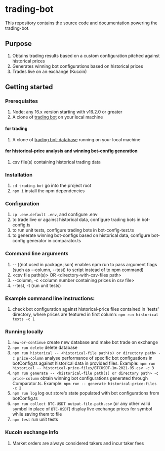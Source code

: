 # trading-bot

This repository contains the source code and documentation powering the trading-bot.

## Purpose

1. Obtains trading results based on a custom configuration pitched against historical prices
1. Generates winning bot configurations based on historical prices
1. Trades live on an exchange (Kucoin)

## Getting started

### Prerequisites

1. Node: any 16.x version starting with v16.2.0 or greater
1. A clone of [trading bot](https://github.com/coding24seven/trading-bot) on your local machine

#### for trading

1. A clone of [trading bot-database](https://github.com/coding24seven/trading-bot-database) running on your local
   machine

#### for historical-price analysis and winning bot-config generation

1. csv file(s) containing historical trading data

### Installation

1. `cd trading-bot` go into the project root
1. `npm i` install the npm dependencies

### Configuration

1. `cp .env.default .env`, and configure .env
1. to trade live or against historical data, configure trading bots in bot-config.ts
1. to run unit tests, configure trading bots in bot-config-test.ts
1. to generate winning bot-configs based on historical data, configure bot-config generator in comparator.ts

### Command line arguments

1. -- ((not used in package.json) enables npm run to pass argument flags (such as --column, --test) to script instead of to npm command)
1. \<csv file path(s)\> OR \<directory-with-csv-files path\>
1. --column, -c \<column number containing prices in csv file\>
1. --test, -t (run unit tests)

### Example command line instructions:

1. check bot configuration against historical-price files contained in 'tests' directory, where prices are featured in first column: `npm run historical tests -c 1`

### Running locally

1. `new-or-continue` create new database and make bot trade on exchange
1. `npm run delete` delete database
1. `npm run historical -- <historical-file path(s) or directory path> -c price-column` analyse performance of specific bot configuations in botConfig.ts against historical data in provided files. Example: `npm run historical -- historical-price-files/BTCUSDT-1m-2021-05.csv -c 3`
1. `npm run generate -- <historical-file path(s) or directory path> -c price-column` obtain winning bot configurations generated through Comparator.ts. Example: `npm run -- generate historical-price-files -c 2`
1. `npm run log` log out store's state populated with bot configurations from botConfig.ts
1. `npm run collect BTC-USDT output-file-path.csv` (or any other valid symbol in place of `BTC-USDT`) display live exchange prices for symbol while saving them to file
1. `npm test` run unit tests

### Kucoin exchange info

1. Market orders are always considered takers and incur taker fees
